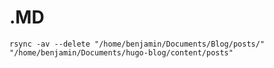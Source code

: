 # .MD

`rsync -av --delete "/home/benjamin/Documents/Blog/posts/" "/home/benjamin/Documents/hugo-blog/content/posts"`
